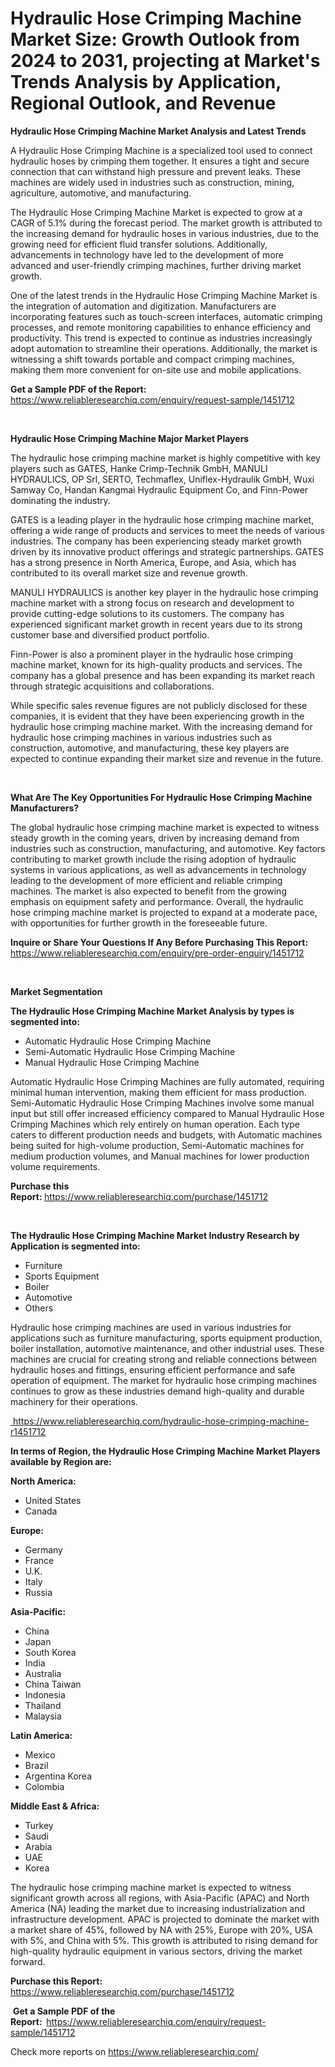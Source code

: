 <p><h1>Hydraulic Hose Crimping Machine Market Size: Growth Outlook from 2024 to 2031, projecting at Market's Trends Analysis by Application, Regional Outlook, and Revenue</h1></p><p><strong>Hydraulic Hose Crimping Machine Market Analysis and Latest Trends</strong></p>
<p><p>A Hydraulic Hose Crimping Machine is a specialized tool used to connect hydraulic hoses by crimping them together. It ensures a tight and secure connection that can withstand high pressure and prevent leaks. These machines are widely used in industries such as construction, mining, agriculture, automotive, and manufacturing.</p><p>The Hydraulic Hose Crimping Machine Market is expected to grow at a CAGR of 5.1% during the forecast period. The market growth is attributed to the increasing demand for hydraulic hoses in various industries, due to the growing need for efficient fluid transfer solutions. Additionally, advancements in technology have led to the development of more advanced and user-friendly crimping machines, further driving market growth.</p><p>One of the latest trends in the Hydraulic Hose Crimping Machine Market is the integration of automation and digitization. Manufacturers are incorporating features such as touch-screen interfaces, automatic crimping processes, and remote monitoring capabilities to enhance efficiency and productivity. This trend is expected to continue as industries increasingly adopt automation to streamline their operations. Additionally, the market is witnessing a shift towards portable and compact crimping machines, making them more convenient for on-site use and mobile applications.</p></p>
<p><strong>Get a Sample PDF of the Report:&nbsp;</strong> <a href="https://www.reliableresearchiq.com/enquiry/request-sample/1451712">https://www.reliableresearchiq.com/enquiry/request-sample/1451712</a></p>
<p>&nbsp;</p>
<p><strong>Hydraulic Hose Crimping Machine Major Market Players</strong></p>
<p><p>The hydraulic hose crimping machine market is highly competitive with key players such as GATES, Hanke Crimp-Technik GmbH, MANULI HYDRAULICS, OP Srl, SERTO, Techmaflex, Uniflex-Hydraulik GmbH, Wuxi Samway Co, Handan Kangmai Hydraulic Equipment Co, and Finn-Power dominating the industry.</p><p>GATES is a leading player in the hydraulic hose crimping machine market, offering a wide range of products and services to meet the needs of various industries. The company has been experiencing steady market growth driven by its innovative product offerings and strategic partnerships. GATES has a strong presence in North America, Europe, and Asia, which has contributed to its overall market size and revenue growth.</p><p>MANULI HYDRAULICS is another key player in the hydraulic hose crimping machine market with a strong focus on research and development to provide cutting-edge solutions to its customers. The company has experienced significant market growth in recent years due to its strong customer base and diversified product portfolio.</p><p>Finn-Power is also a prominent player in the hydraulic hose crimping machine market, known for its high-quality products and services. The company has a global presence and has been expanding its market reach through strategic acquisitions and collaborations.</p><p>While specific sales revenue figures are not publicly disclosed for these companies, it is evident that they have been experiencing growth in the hydraulic hose crimping machine market. With the increasing demand for hydraulic hose crimping machines in various industries such as construction, automotive, and manufacturing, these key players are expected to continue expanding their market size and revenue in the future.</p></p>
<p>&nbsp;</p>
<p><strong>What Are The Key Opportunities For Hydraulic Hose Crimping Machine Manufacturers?</strong></p>
<p><p>The global hydraulic hose crimping machine market is expected to witness steady growth in the coming years, driven by increasing demand from industries such as construction, manufacturing, and automotive. Key factors contributing to market growth include the rising adoption of hydraulic systems in various applications, as well as advancements in technology leading to the development of more efficient and reliable crimping machines. The market is also expected to benefit from the growing emphasis on equipment safety and performance. Overall, the hydraulic hose crimping machine market is projected to expand at a moderate pace, with opportunities for further growth in the foreseeable future.</p></p>
<p><strong>Inquire or Share Your Questions If Any Before Purchasing This Report:</strong> <a href="https://www.reliableresearchiq.com/enquiry/pre-order-enquiry/1451712">https://www.reliableresearchiq.com/enquiry/pre-order-enquiry/1451712</a></p>
<p>&nbsp;</p>
<p><strong>Market Segmentation</strong></p>
<p><strong>The Hydraulic Hose Crimping Machine Market Analysis by types is segmented into:</strong></p>
<p><ul><li>Automatic Hydraulic Hose Crimping Machine</li><li>Semi-Automatic Hydraulic Hose Crimping Machine</li><li>Manual Hydraulic Hose Crimping Machine</li></ul></p>
<p><p>Automatic Hydraulic Hose Crimping Machines are fully automated, requiring minimal human intervention, making them efficient for mass production. Semi-Automatic Hydraulic Hose Crimping Machines involve some manual input but still offer increased efficiency compared to Manual Hydraulic Hose Crimping Machines which rely entirely on human operation. Each type caters to different production needs and budgets, with Automatic machines being suited for high-volume production, Semi-Automatic machines for medium production volumes, and Manual machines for lower production volume requirements.</p></p>
<p><strong>Purchase this Report:&nbsp;</strong><a href="https://www.reliableresearchiq.com/purchase/1451712">https://www.reliableresearchiq.com/purchase/1451712</a></p>
<p>&nbsp;</p>
<p><strong>The Hydraulic Hose Crimping Machine Market Industry Research by Application is segmented into:</strong></p>
<p><ul><li>Furniture</li><li>Sports Equipment</li><li>Boiler</li><li>Automotive</li><li>Others</li></ul></p>
<p><p>Hydraulic hose crimping machines are used in various industries for applications such as furniture manufacturing, sports equipment production, boiler installation, automotive maintenance, and other industrial uses. These machines are crucial for creating strong and reliable connections between hydraulic hoses and fittings, ensuring efficient performance and safe operation of equipment. The market for hydraulic hose crimping machines continues to grow as these industries demand high-quality and durable machinery for their operations.</p></p>
<p><a href="https://www.reliableresearchiq.com/hydraulic-hose-crimping-machine-r1451712">&nbsp;https://www.reliableresearchiq.com/hydraulic-hose-crimping-machine-r1451712</a></p>
<p><strong>In terms of Region, the Hydraulic Hose Crimping Machine Market Players available by Region are:</strong></p>
<p>
    <p> <strong> North America: </strong>
        <ul>
            <li>United States</li>
            <li>Canada</li>
        </ul>
        </p> 
    <p> <strong> Europe: </strong>
        <ul>
            <li>Germany</li>
            <li>France</li>
            <li>U.K.</li>
            <li>Italy</li>
            <li>Russia</li>
        </ul>
        </p> 
    <p> <strong> Asia-Pacific: </strong>
        <ul>
            <li>China</li>
            <li>Japan</li>
            <li>South Korea</li>
            <li>India</li>
            <li>Australia</li>
            <li>China Taiwan</li>
            <li>Indonesia</li>
            <li>Thailand</li>
            <li>Malaysia</li>
        </ul>
        </p> 
    <p> <strong> Latin America: </strong>
        <ul>
            <li>Mexico</li>
            <li>Brazil</li>
            <li>Argentina Korea</li>
            <li>Colombia</li>
        </ul>
        </p> 
    <p> <strong> Middle East & Africa: </strong>
        <ul>
            <li>Turkey</li>
            <li>Saudi</li>
            <li>Arabia</li>
            <li>UAE</li>
            <li>Korea</li>
        </ul>
    </p>
    </p>
<p><p>The hydraulic hose crimping machine market is expected to witness significant growth across all regions, with Asia-Pacific (APAC) and North America (NA) leading the market due to increasing industrialization and infrastructure development. APAC is projected to dominate the market with a market share of 45%, followed by NA with 25%, Europe with 20%, USA with 5%, and China with 5%. This growth is attributed to rising demand for high-quality hydraulic equipment in various sectors, driving the market forward.</p></p>
<p><strong>Purchase this Report: </strong><a href="https://www.reliableresearchiq.com/purchase/1451712">https://www.reliableresearchiq.com/purchase/1451712</a></p>
<p>&nbsp;<strong>Get a Sample PDF of the Report:&nbsp;&nbsp;</strong><a href="https://www.reliableresearchiq.com/enquiry/request-sample/1451712">https://www.reliableresearchiq.com/enquiry/request-sample/1451712</a></p>
<p><strong></strong></p>
<p>Check more reports on <a href="https://www.reliableresearchiq.com/">https://www.reliableresearchiq.com/</a></p>